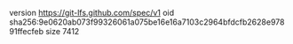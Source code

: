 version https://git-lfs.github.com/spec/v1
oid sha256:9e0620ab073f99326061a075be16e16a7103c2964bfdcfb2628e97891ffecfeb
size 7412
